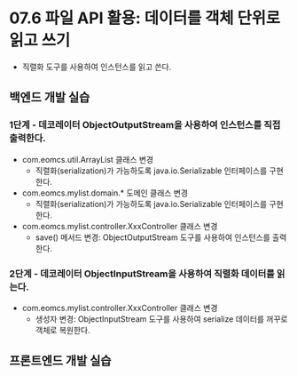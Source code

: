 # 07.6 파일 API 활용: 데이터를 객체 단위로 읽고 쓰기

- 직렬화 도구를 사용하여 인스턴스를 읽고 쓴다.

## 백엔드 개발 실습

### 1단계 - 데코레이터 ObjectOutputStream을 사용하여 인스턴스를 직접 출력한다.

- com.eomcs.util.ArrayList 클래스 변경
  - 직렬화(serialization)가 가능하도록 java.io.Serializable 인터페이스를 구현한다.
- com.eomcs.mylist.domain.* 도메인 클래스 변경
  - 직렬화(serialization)가 가능하도록 java.io.Serializable 인터페이스를 구현한다.
- com.eomcs.mylist.controller.XxxController 클래스 변경
  - save() 메서드 변경: ObjectOutputStream 도구를 사용하여 인스턴스를 출력한다.

### 2단계 - 데코레이터 ObjectInputStream을 사용하여 직렬화 데이터를 읽는다.

- com.eomcs.mylist.controller.XxxController 클래스 변경
  - 생성자 변경: ObjectInputStream 도구를 사용하여 serialize 데이터를 꺼꾸로 객체로 복원한다.


## 프론트엔드 개발 실습








#
